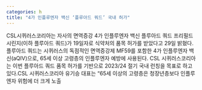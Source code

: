 ```yaml
---
categories: h
title: "4가 인플루엔자 백신 ‘플루아드 쿼드’ 국내 허가"
---
```

CSL시퀴러스코리아는 자사의 면역증강 4가 인플루엔자 백신 플루아드 쿼드 프리필드시린지(이하 플루아드 쿼드)가 19일자로 식약처의 품목 허가를 받았다고 29일 밝혔다.플루아드 쿼드는 시퀴러스의 독점적인 면역증강제 MF59를 포함한 4가 인플루엔자 백신(aQIV)으로, 65세 이상 고령층의 인플루엔자 예방에 사용된다. CSL 시퀴러스코리아는 이번 플루아드 쿼드 품목 허가를 기반으로 2023/24 절기 국내 런칭을 목표로 하고 있다.CSL 시퀴러스코리아 유기승 대표는 “65세 이상의 고령층은 청장년층보다 인플루엔자 위험에 더 크게 노출